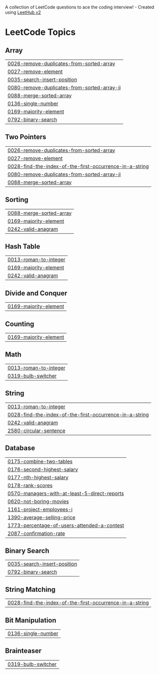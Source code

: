 A collection of LeetCode questions to ace the coding interview! - Created using [LeetHub v2](https://github.com/arunbhardwaj/LeetHub-2.0)
<!---LeetCode Topics Start-->
# LeetCode Topics
## Array
|  |
| ------- |
| [0026-remove-duplicates-from-sorted-array](https://github.com/kiranjithhardeepp/leetCode/tree/master/0026-remove-duplicates-from-sorted-array) |
| [0027-remove-element](https://github.com/kiranjithhardeepp/leetCode/tree/master/0027-remove-element) |
| [0035-search-insert-position](https://github.com/kiranjithhardeepp/leetCode/tree/master/0035-search-insert-position) |
| [0080-remove-duplicates-from-sorted-array-ii](https://github.com/kiranjithhardeepp/leetCode/tree/master/0080-remove-duplicates-from-sorted-array-ii) |
| [0088-merge-sorted-array](https://github.com/kiranjithhardeepp/leetCode/tree/master/0088-merge-sorted-array) |
| [0136-single-number](https://github.com/kiranjithhardeepp/leetCode/tree/master/0136-single-number) |
| [0169-majority-element](https://github.com/kiranjithhardeepp/leetCode/tree/master/0169-majority-element) |
| [0792-binary-search](https://github.com/kiranjithhardeepp/leetCode/tree/master/0792-binary-search) |
## Two Pointers
|  |
| ------- |
| [0026-remove-duplicates-from-sorted-array](https://github.com/kiranjithhardeepp/leetCode/tree/master/0026-remove-duplicates-from-sorted-array) |
| [0027-remove-element](https://github.com/kiranjithhardeepp/leetCode/tree/master/0027-remove-element) |
| [0028-find-the-index-of-the-first-occurrence-in-a-string](https://github.com/kiranjithhardeepp/leetCode/tree/master/0028-find-the-index-of-the-first-occurrence-in-a-string) |
| [0080-remove-duplicates-from-sorted-array-ii](https://github.com/kiranjithhardeepp/leetCode/tree/master/0080-remove-duplicates-from-sorted-array-ii) |
| [0088-merge-sorted-array](https://github.com/kiranjithhardeepp/leetCode/tree/master/0088-merge-sorted-array) |
## Sorting
|  |
| ------- |
| [0088-merge-sorted-array](https://github.com/kiranjithhardeepp/leetCode/tree/master/0088-merge-sorted-array) |
| [0169-majority-element](https://github.com/kiranjithhardeepp/leetCode/tree/master/0169-majority-element) |
| [0242-valid-anagram](https://github.com/kiranjithhardeepp/leetCode/tree/master/0242-valid-anagram) |
## Hash Table
|  |
| ------- |
| [0013-roman-to-integer](https://github.com/kiranjithhardeepp/leetCode/tree/master/0013-roman-to-integer) |
| [0169-majority-element](https://github.com/kiranjithhardeepp/leetCode/tree/master/0169-majority-element) |
| [0242-valid-anagram](https://github.com/kiranjithhardeepp/leetCode/tree/master/0242-valid-anagram) |
## Divide and Conquer
|  |
| ------- |
| [0169-majority-element](https://github.com/kiranjithhardeepp/leetCode/tree/master/0169-majority-element) |
## Counting
|  |
| ------- |
| [0169-majority-element](https://github.com/kiranjithhardeepp/leetCode/tree/master/0169-majority-element) |
## Math
|  |
| ------- |
| [0013-roman-to-integer](https://github.com/kiranjithhardeepp/leetCode/tree/master/0013-roman-to-integer) |
| [0319-bulb-switcher](https://github.com/kiranjithhardeepp/leetCode/tree/master/0319-bulb-switcher) |
## String
|  |
| ------- |
| [0013-roman-to-integer](https://github.com/kiranjithhardeepp/leetCode/tree/master/0013-roman-to-integer) |
| [0028-find-the-index-of-the-first-occurrence-in-a-string](https://github.com/kiranjithhardeepp/leetCode/tree/master/0028-find-the-index-of-the-first-occurrence-in-a-string) |
| [0242-valid-anagram](https://github.com/kiranjithhardeepp/leetCode/tree/master/0242-valid-anagram) |
| [2580-circular-sentence](https://github.com/kiranjithhardeepp/leetCode/tree/master/2580-circular-sentence) |
## Database
|  |
| ------- |
| [0175-combine-two-tables](https://github.com/kiranjithhardeepp/leetCode/tree/master/0175-combine-two-tables) |
| [0176-second-highest-salary](https://github.com/kiranjithhardeepp/leetCode/tree/master/0176-second-highest-salary) |
| [0177-nth-highest-salary](https://github.com/kiranjithhardeepp/leetCode/tree/master/0177-nth-highest-salary) |
| [0178-rank-scores](https://github.com/kiranjithhardeepp/leetCode/tree/master/0178-rank-scores) |
| [0570-managers-with-at-least-5-direct-reports](https://github.com/kiranjithhardeepp/leetCode/tree/master/0570-managers-with-at-least-5-direct-reports) |
| [0620-not-boring-movies](https://github.com/kiranjithhardeepp/leetCode/tree/master/0620-not-boring-movies) |
| [1161-project-employees-i](https://github.com/kiranjithhardeepp/leetCode/tree/master/1161-project-employees-i) |
| [1390-average-selling-price](https://github.com/kiranjithhardeepp/leetCode/tree/master/1390-average-selling-price) |
| [1773-percentage-of-users-attended-a-contest](https://github.com/kiranjithhardeepp/leetCode/tree/master/1773-percentage-of-users-attended-a-contest) |
| [2087-confirmation-rate](https://github.com/kiranjithhardeepp/leetCode/tree/master/2087-confirmation-rate) |
## Binary Search
|  |
| ------- |
| [0035-search-insert-position](https://github.com/kiranjithhardeepp/leetCode/tree/master/0035-search-insert-position) |
| [0792-binary-search](https://github.com/kiranjithhardeepp/leetCode/tree/master/0792-binary-search) |
## String Matching
|  |
| ------- |
| [0028-find-the-index-of-the-first-occurrence-in-a-string](https://github.com/kiranjithhardeepp/leetCode/tree/master/0028-find-the-index-of-the-first-occurrence-in-a-string) |
## Bit Manipulation
|  |
| ------- |
| [0136-single-number](https://github.com/kiranjithhardeepp/leetCode/tree/master/0136-single-number) |
## Brainteaser
|  |
| ------- |
| [0319-bulb-switcher](https://github.com/kiranjithhardeepp/leetCode/tree/master/0319-bulb-switcher) |
<!---LeetCode Topics End-->